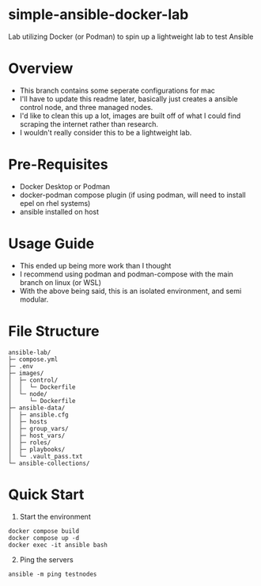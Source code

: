 # simple-ansible-docker-lab
Lab utilizing Docker (or Podman) to spin up a lightweight lab to test Ansible

# Overview
* This branch contains some seperate configurations for mac
* I'll have to update this readme later, basically just creates a ansible control node, and three managed nodes.
* I'd like to clean this up a lot, images are built off of what I could find scraping the internet rather than research. 
* I wouldn't really consider this to be a lightweight lab.

# Pre-Requisites
* Docker Desktop or Podman
* docker-podman compose plugin (if using podman, will need to install epel on rhel systems)
* ansible installed on host

# Usage Guide
* This ended up being more work than I thought
* I recommend using podman and podman-compose with the main branch on linux (or WSL)
* With the above being said, this is an isolated environment, and semi modular.

# File Structure

```
ansible-lab/
├─ compose.yml
├─ .env
├─ images/
│  ├─ control/
│  │  └─ Dockerfile
│  └─ node/
│     └─ Dockerfile
├─ ansible-data/
│  ├─ ansible.cfg
│  ├─ hosts
│  ├─ group_vars/
│  ├─ host_vars/
│  ├─ roles/
│  ├─ playbooks/
│  └─ .vault_pass.txt
└─ ansible-collections/
```

# Quick Start
1. Start the environment
```
docker compose build
docker compose up -d
docker exec -it ansible bash
```
2. Ping the servers
```
ansible -m ping testnodes
```
